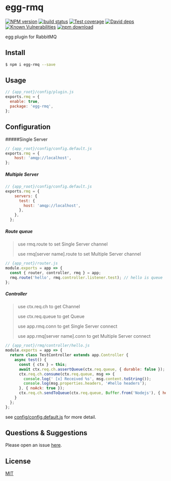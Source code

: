 # egg-rmq

[![NPM version][npm-image]][npm-url]
[![build status][travis-image]][travis-url]
[![Test coverage][codecov-image]][codecov-url]
[![David deps][david-image]][david-url]
[![Known Vulnerabilities][snyk-image]][snyk-url]
[![npm download][download-image]][download-url]

[npm-image]: https://img.shields.io/npm/v/egg-rmq.svg?style=flat-square
[npm-url]: https://npmjs.org/package/egg-rmq
[travis-image]: https://img.shields.io/travis/eggjs/egg-rmq.svg?style=flat-square
[travis-url]: https://travis-ci.org/eggjs/egg-rmq
[codecov-image]: https://img.shields.io/codecov/c/github/eggjs/egg-rmq.svg?style=flat-square
[codecov-url]: https://codecov.io/github/eggjs/egg-rmq?branch=master
[david-image]: https://img.shields.io/david/eggjs/egg-rmq.svg?style=flat-square
[david-url]: https://david-dm.org/eggjs/egg-rmq
[snyk-image]: https://snyk.io/test/npm/egg-rmq/badge.svg?style=flat-square
[snyk-url]: https://snyk.io/test/npm/egg-rmq
[download-image]: https://img.shields.io/npm/dm/egg-rmq.svg?style=flat-square
[download-url]: https://npmjs.org/package/egg-rmq

egg plugin for RabbitMQ

## Install

```bash
$ npm i egg-rmq --save
```

## Usage

```js
// {app_root}/config/plugin.js
exports.rmq = {
  enable: true,
  package: 'egg-rmq',
};
```

## Configuration

#####Single Server

```js
// {app_root}/config/config.default.js
exports.rmq = {
    host: 'amqp://localhost',
};
```

##### Multiple Server

```js
// {app_root}/config/config.default.js
exports.rmq = {
    servers: {
      test: {
        host: 'amqp://localhost',
      },
    },
  };
```

##### Route queue

> use rmq.route to set Single Server channel
>
> use rmq[server name].route to set Multiple Server channel

```js
// {app_root}/router.js
module.exports = app => {
  const { router, controller, rmq } = app;
  rmq.route('hello', rmq.controller.listener.test); // hello is queue
};
```

##### Controller

> use ctx.req.ch to get Channel 
>
> use ctx.req.queue to get Queue
>
> use app.rmq.conn to get Single Server connect
>
> use app.rmq[server name].conn to get Multiple Server connect

```js
// {app_root}/rmq/controller/hello.js
module.exports = app => {
  return class TestController extends app.Controller {
    async test() {
      const { ctx } = this;
      await ctx.req.ch.assertQueue(ctx.req.queue, { durable: false });
      ctx.req.ch.consume(ctx.req.queue, msg => {
        console.log(' [x] Received %s', msg.content.toString());
        console.log(msg.properties.headers, '#hello headers');
      }, { noAck: true });
      ctx.req.ch.sendToQueue(ctx.req.queue, Buffer.from('Nodejs'), { headers: { user: 'user test' } });
    }
  };
};
```



see [config/config.default.js](config/config.default.js) for more detail.

## Questions & Suggestions

Please open an issue [here](https://github.com/Dess-Li/egg/issues).

## License

[MIT](LICENSE)
